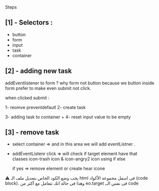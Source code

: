 Steps 

[1] - Selectors :
-------------------
- button 
- form 
- input
- task 
- container
  
  
[2] - adding new task
----------------------
  addEventlistener to form ? why form not button
  because we button inside form prefer to make even submit not   click.

  when clicked submit :

 1-  reomve preventdefautl
 2-  create task <div>
 3-  adding task to container +
 4-  reset input value to be empty



[3] - remove task 
--------------------

- select container => and in this area we will add eventListner .
- addEventListenr click => will check if target element have that   
   classes icon-trash icon & icon-angry2 icon using if else 

   if yes => remove element or create hear icone




⚠ يجب وضع الكود الخاص بتعديل ملف الـ html فى اسفل مجموعة الأكواد (code block). وهذا فى حالة انك تتعامل مع أكثر من eo.target فى نفس الــ code